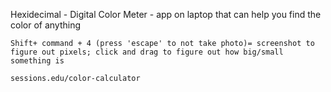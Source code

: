 Hexidecimal - 
    Digital Color Meter - app on laptop that can help you find the color of anything

    Shift+ command + 4 (press 'escape' to not take photo)= screenshot to figure out pixels; click and drag to figure out how big/small something is

    sessions.edu/color-calculator